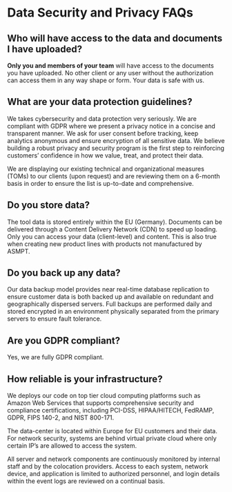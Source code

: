 # Data Security and Privacy FAQs

## Who will have access to the data and documents I have uploaded?
**Only you and members of your team** will have access to the documents you have uploaded. No other client or any user without the authorization can access them in any way shape or form. Your data is safe with us.

## What are your data protection guidelines?
We takes cybersecurity and data protection very seriously. We are compliant with GDPR where we present a privacy notice in a concise and transparent manner. We ask for user consent before tracking, keep analytics anonymous and ensure encryption of all sensitive data. We believe building a robust privacy and security program is the first
step to reinforcing customers’ confidence in how we value, treat, and protect their data.

We are displaying our existing technical and organizational measures (TOMs) to our clients (upon request) and are reviewing them on a 6-month basis in order to ensure the list is up-to-date and comprehensive.

## Do you store data?

The tool data is stored entirely within the EU (Germany). Documents can be delivered through a Content Delivery Network (CDN) to speed up loading. Only you can access your data (client-level) and content. This is also true when creating new product lines with products not manufactured by ASMPT.

## Do you back up any data?

Our data backup model provides near real-time database replication to ensure customer data is both backed up and available on redundant and geographically dispersed servers. Full backups are performed daily and stored encrypted in an environment physically separated from the primary servers to ensure fault tolerance.

## Are you GDPR compliant?

Yes, we are fully GDPR compliant.

## How reliable is your infrastructure?

We deploys our code on top tier cloud computing platforms such as Amazon Web Services that supports comprehensive security and compliance certifications, including PCI-DSS, HIPAA/HITECH, FedRAMP, GDPR, FIPS 140-2, and NIST 800-171. 

The data-center is located within Europe for EU customers and their data. For network security, systems are behind virtual private cloud where only certain IP’s are allowed to access the system.

All server and network components are continuously monitored by internal staff and by the colocation providers. Access to each system, network device, and application is limited to authorized personnel, and login details within the event logs are
reviewed on a continual basis.